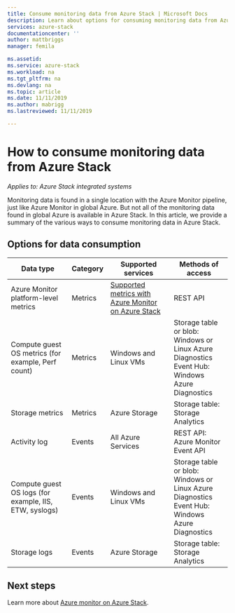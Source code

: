 ```yaml
---
title: Consume monitoring data from Azure Stack | Microsoft Docs
description: Learn about options for consuming monitoring data from Azure Stack.
services: azure-stack
documentationcenter: ''
author: mattbriggs
manager: femila

ms.assetid:
ms.service: azure-stack
ms.workload: na
ms.tgt_pltfrm: na
ms.devlang: na
ms.topic: article
ms.date: 11/11/2019
ms.author: mabrigg
ms.lastreviewed: 11/11/2019

---
```


# How to consume monitoring data from Azure Stack

*Applies to: Azure Stack integrated systems*

Monitoring data is found in a single location with the Azure Monitor pipeline, just like Azure Monitor in global Azure. But not all of the monitoring data found in global Azure is available in Azure Stack. In this article, we provide a summary of the various ways to consume monitoring data in Azure Stack.
 
## Options for data consumption

| Data type | Category | Supported services | Methods of access |
|-------------------------------------------------------------|----------|------------------------------------------------------------------------|----------------------------------------------------------------------------------------------------|
| Azure Monitor platform-level metrics | Metrics | [Supported metrics with Azure Monitor on Azure Stack](azure-stack-metrics-supported.md) | REST API |
| Compute guest OS metrics (for example, Perf count) | Metrics | Windows and Linux VMs | Storage table or blob:<br>Windows or Linux Azure Diagnostics <br>Event Hub:<br>Windows Azure Diagnostics |
| Storage metrics | Metrics | Azure Storage | Storage table:<br>Storage Analytics |
| Activity log | Events | All Azure Services | REST API:<br>Azure Monitor Event API |
| Compute guest OS logs (for example,  IIS, ETW, syslogs) | Events | Windows and Linux VMs | Storage table or blob:<br>Windows or Linux Azure Diagnostics <br>Event Hub:<br>Windows Azure Diagnostics |
| Storage logs | Events | Azure Storage | Storage table:<br>Storage Analytics |

## Next steps

Learn more about [Azure monitor on Azure Stack](azure-stack-metrics-azure-data.md).

